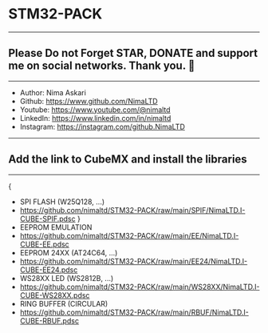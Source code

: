 # STM32-PACK
---
## Please Do not Forget STAR, DONATE and support me on social networks. Thank you. :sparkling_heart:  
---
-  Author:     Nima Askari  
-  Github:     https://www.github.com/NimaLTD
-  Youtube:    https://www.youtube.com/@nimaltd  
-  LinkedIn:   https://www.linkedin.com/in/nimaltd  
-  Instagram:  https://instagram.com/github.NimaLTD  
---
## Add the link to CubeMX and install the libraries
---
{
- SPI FLASH (W25Q128, ...)
- https://github.com/nimaltd/STM32-PACK/raw/main/SPIF/NimaLTD.I-CUBE-SPIF.pdsc
}
- EEPROM EMULATION
- https://github.com/nimaltd/STM32-PACK/raw/main/EE/NimaLTD.I-CUBE-EE.pdsc
- EEPROM 24XX (AT24C64, ...)
- https://github.com/nimaltd/STM32-PACK/raw/main/EE24/NimaLTD.I-CUBE-EE24.pdsc
- WS28XX LED (WS2812B, ...)
- https://github.com/nimaltd/STM32-PACK/raw/main/WS28XX/NimaLTD.I-CUBE-WS28XX.pdsc
- RING BUFFER (CIRCULAR)
- https://github.com/nimaltd/STM32-PACK/raw/main/RBUF/NimaLTD.I-CUBE-RBUF.pdsc
